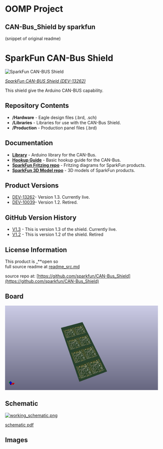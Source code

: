 # OOMP Project  
## CAN-Bus_Shield  by sparkfun  
  
(snippet of original readme)  
  
SparkFun CAN-Bus Shield  
==============  
  
![SparkFun CAN-BUS Shield](https://cdn.sparkfun.com//assets/parts/1/0/4/6/6/13262-01.jpg)  
  
[*SparkFun CAN-BUS Shield (DEV-13262)*](https://www.sparkfun.com/products/13262)  
  
This shield give the Arduino CAN-BUS capability.   
  
Repository Contents  
-------------------  
  
* **/Hardware** - Eagle design files (.brd, .sch)  
* **/Libraries** - Libraries for use with the CAN-Bus Shield.   
* **/Production** - Production panel files (.brd)  
  
  
Documentation  
--------------  
* **[Library](https://github.com/sparkfun/SparkFun_CAN-Bus_Arduino_Library)** - Arduino library for the CAN-Bus.  
* **[Hookup Guide](https://learn.sparkfun.com/tutorials/can-bus-shield-hookup-guide)** - Basic hookup guide for the CAN-Bus.  
* **[SparkFun Fritzing repo](https://github.com/sparkfun/Fritzing_Parts)** - Fritzing diagrams for SparkFun products.  
* **[SparkFun 3D Model repo](https://github.com/sparkfun/3D_Models)** - 3D models of SparkFun products.   
  
Product Versions  
----------------  
* [DEV-13262](https://www.sparkfun.com/products/13262)- Version 1.3. Currently live.   
* [DEV-10039](https://www.sparkfun.com/products/retired/10039)- Version 1.2. Retired.   
  
GitHub Version History  
---------------  
* [V1.3](https://github.com/sparkfun/CAN-Bus_Shield/tree/v1.3) - This is version 1.3 of the shield. Currently live.  
* [V1.2](https://github.com/sparkfun/CAN-Bus_Shield/tree/v1.2) - This is version 1.2 of the shield. Retired  
  
License Information  
-------------------  
  
This product is _**open so  
  full source readme at [readme_src.md](readme_src.md)  
  
source repo at: [https://github.com/sparkfun/CAN-Bus_Shield](https://github.com/sparkfun/CAN-Bus_Shield)  
## Board  
  
[![working_3d.png](working_3d_600.png)](working_3d.png)  
## Schematic  
  
[![working_schematic.png](working_schematic_600.png)](working_schematic.png)  
  
[schematic pdf](working_schematic.pdf)  
## Images  
